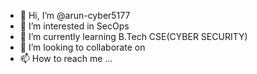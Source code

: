 - 👋 Hi, I’m @arun-cyber5177
- 👀 I’m interested in SecOps
- 🌱 I’m currently learning B.Tech CSE(CYBER SECURITY)
- 💞️ I’m looking to collaborate on 
- 📫 How to reach me ...

<!---
arun-cyber5177/arun-cyber5177 is a ✨ special ✨ repository because its `README.md` (this file) appears on your GitHub profile.
You can click the Preview link to take a look at your changes.
--->
